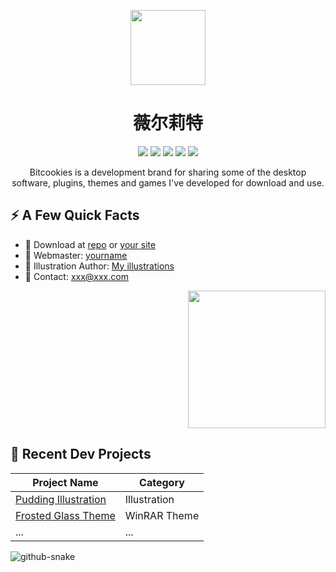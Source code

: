 <p align="center">
  <img src="[icon/unnamed.jpg](https://github.com/crazyairer/crazyairer/blob/6f74cfe16a0433aab6a00c83b943c21b84712674/icon/unnamed.jpg)" width="120" />
</p>
<h1 align="center">薇尔莉特</h1>

<p align="center">
  <img src="https://img.shields.io/badge/BITCOOKIES-FFD700?style=flat-square" />
  <img src="https://img.shields.io/badge/Windows-blue?style=flat-square&logo=windows" />
  <img src="https://img.shields.io/badge/macOS-black?style=flat-square&logo=apple" />
  <img src="https://img.shields.io/badge/Linux-orange?style=flat-square&logo=linux" />
  <img src="https://img.shields.io/badge/Visitors-9999-orange" />
</p>

<p align="center">
  Bitcookies is a development brand for sharing some of the desktop software, plugins, themes and games I've developed for download and use.
</p>

## ⚡ A Few Quick Facts

- 🔗 Download at [repo](https://github.com/yourname/yourrepo) or [your site](https://yourdomain.com)
- 👤 Webmaster: [yourname](https://yourdomain.com)
- 🎨 Illustration Author: [My illustrations](#)
- 📨 Contact: xxx@xxx.com

<p align="right">
  <img src="https://yourdomain.com/your-character.png" width="220"/>
</p>

## 📕 Recent Dev Projects

| Project Name              | Category        |
|---------------------------|----------------|
| [Pudding Illustration](#) | Illustration   |
| [Frosted Glass Theme](#)  | WinRAR Theme   |
| ...                       | ...            |



<picture>
  <source media="(prefers-color-scheme: dark)" srcset="https://crazyairer.github.io/crazyairer/github-snake-dark.svg" />
  <source media="(prefers-color-scheme: light)" srcset="https://crazyairer.github.io/crazyairer/github-snake.svg" />
  <img alt="github-snake" src="https://crazyairer.github.io/crazyairer/github-snake.svg" />
</picture>




